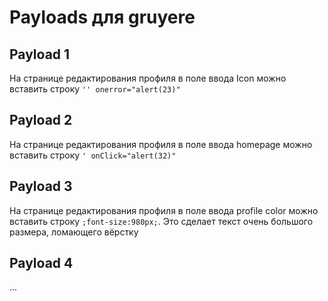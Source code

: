 # Payloads для gruyere
## Payload 1
На странице редактирования профиля в поле ввода Icon можно вставить строку `'' onerror="alert(23)"`
## Payload 2
На странице редактирования профиля в поле ввода homepage можно вставить строку `' onClick="alert(32)"`
## Payload 3
На странице редактирования профиля в поле ввода profile color можно вставить строку `;font-size:980px;`. Это сделает текст очень большого размера, ломающего вёрстку
## Payload 4

...
